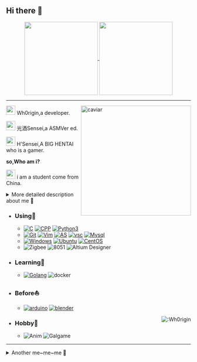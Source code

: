 ## Hi there 👋
<a href="https://github.com/anuraghazra/github-readme-stats">
  <p align="center">
    <img align="center" height="200px" src="https://github-readme-stats.vercel.app/api?username=Wh0rigin&theme=synthwave" />
    <img align="center" height="200px" src="https://github-readme-stats.vercel.app/api/top-langs/?username=Wh0rigin&theme=synthwave" />
  </p>
</a>

---

<a target="_blank">
  <img align="right" src="https://avatars.githubusercontent.com/u/66126744?s=400&u=de67fc880266027413fc08a0956b3be77532c9b7&v=4" width="300px" alt="caviar" title="caviar" />
</a>

<img src="https://img.moegirl.org.cn/common/c/cb/%E7%AC%91%E8%84%B8%E7%94%B7.jpg" width="25px"/> Wh0rigin,a developer.

<img src="https://img.moegirl.org.cn/common/c/cb/%E7%AC%91%E8%84%B8%E7%94%B7.jpg" width="25px"/> 光酒Sensei,a ASMVer ed.

<img src="https://img.moegirl.org.cn/common/c/cb/%E7%AC%91%E8%84%B8%E7%94%B7.jpg" width="25px"/> H'Sensei,A BIG HENTAI who is a gamer.

**so,Who am i?**

<img src="https://img.moegirl.org.cn/common/c/cb/%E7%AC%91%E8%84%B8%E7%94%B7.jpg" width="25px"/> i am a student come from China.

<details>
  <summary>More detailed description about me 💬</summary>
  施工中...
</details>

- ### Using🧐
    - [![C](https://img.shields.io/badge/-C-A8B9CC?style=flat-square&logo=C&logoColor=white)](https://github.com/Wh0rigin)  [![CPP](https://img.shields.io/badge/-C++-00599C?style=flat-square&logo=C%2B%2B&logoColor=white)](http://www.cplusplus.com/) [![Python3](https://img.shields.io/badge/-Python3-3776AB?style=flat-square&logo=Python&logoColor=white)](https://www.python.org/)
    - [![Git](https://img.shields.io/badge/-Git-f05032?style=flat-square&logo=git&logoColor=white)](https://git-scm.com/) [![Vim](https://img.shields.io/badge/-Vim-019733?style=flat-square&logo=Vim&logoColor=white)](https://www.vim.org/) [![AS](https://img.shields.io/badge/-Android%20Studio-A8B9CC?style=flat-square&logo=Android%20Studio&logoColor=white)](https://developer.android.google.cn/studio) [![vsc](https://img.shields.io/badge/-Visual%20Studio%20Code-007ACC?style=flat-square&logo=Visual%20Studio%20Code&logoColor=white)](https://code.visualstudio.com/) [![Mysql](https://img.shields.io/badge/-MySQL-4479A1?style=flat-square&logo=MySQL&logoColor=white)](https://www.mysql.com/) 
    - [![Windows](https://img.shields.io/badge/Windows10-0078d7?style=flat-square&logo=windows&logoColor=fff)](https://blogs.windows.com/)  [![Ubuntu](https://img.shields.io/badge/-Ubuntu-E95420?style=flat-square&logo=Ubuntu&logoColor=white)](https://ubuntu.com/) [![CentOS](https://img.shields.io/badge/-CentOS-262577?style=flat-square&logo=CentOS&logoColor=white)](https://www.centos.org/)
    - ![Zigbee](https://img.shields.io/badge/cc2530-000000?style=flat-square&logo=Zigbee&logoColor=fff) ![8051](https://img.shields.io/badge/8051-0078d7?style=flat-square&logo=STC&logoColor=fff) ![Altium Designer](https://img.shields.io/badge/Altium%20Designer-FFCC00?style=flat-square&logo=Altium%20Designer&logoColor=fff)
- ### Learning🌱
    - [![Golang](https://img.shields.io/badge/-Golang-00ADD8?style=flat-square&logo=GO&logoColor=white)](https://golang.google.cn/)  ![docker](https://img.shields.io/badge/-Docker-00ADD8?style=flat-square&logo=Docker&logoColor=white)
- ### Before⛵
    - [![arduino](https://img.shields.io/badge/-Arduino-00ADD8?style=flat-square&logo=Arduino&logoColor=white)](https://www.arduino.cc/) [![blender](https://img.shields.io/badge/-Blender-E95420?style=flat-square&logo=Blender&logoColor=white)](https://www.blender.org/) 

<img src="https://count.getloli.com/get/@Wh0rigin?theme=rule34" alt=":Wh0rigin" align="right" />

- ### Hobby👯
    - ![Anim](https://img.shields.io/badge/-animation-0080ff?style=flat-square&logoColor=white) ![Galgame](https://img.shields.io/badge/-galgame-FFCC00?style=flat-square&logoColor=white)



---

<details>
  <summary>Another me~me~me 🌈</summary>
  <p align = "center">✨__They are all me__✨</p>
  <p align = "center">
    <a href="https://github.com/Wh0rigin" target="_blank" ><img align="center" src="https://img.shields.io/badge/dynamic/json?color=000000&label=GitHub&query=%24.data.totalSubs&suffix=%20followers&url=https%3A%2F%2Fapi.spencerwoo.com%2Fsubstats%2F%3Fsource%3Dgithub%26queryKey%3DWh0rigin"/></a>
    <a href="https://www.zhihu.com/people/guang-jiu-48-93" target="_blank" ><img align="center" src="https://img.shields.io/badge/dynamic/json?color=1E90FF&label=%E7%9F%A5%E4%B9%8E&query=%24.data.totalSubs&suffix=%20%E5%85%B3%E6%B3%A8%E8%80%85&url=https%3A%2F%2Fapi.spencerwoo.com%2Fsubstats%2F%3Fsource%3Dzhihu%26queryKey%3Dguang-jiu-48-93"/></a>
    <a href="https://blog.csdn.net/qq_33985931?spm=1000.2115.3001.5343" target="_blank"><img align="center" src="https://img.shields.io/badge/CSDN-Wh0taku-orange"/></a>
    <a href="https://leetcode-cn.com/u/wh0rigin/" target="_blank"><img align="center" src="https://img.shields.io/badge/Leetcode-Wh0rigin-yellow"/></a>
  </p>
</details>
<!--
[![github](https://img.shields.io/badge/dynamic/json?color=000000&label=GitHub&query=%24.data.totalSubs&suffix=%20followers&url=https%3A%2F%2Fapi.spencerwoo.com%2Fsubstats%2F%3Fsource%3Dgithub%26queryKey%3DWh0rigin)](https://github.com/Wh0rigin)
-->

</br>

<!--
<p  align="center">
<img src="https://visitor-badge.laobi.icu/badge?page_id=Wh0rigin.Wh0rigin" alt="visitor badge"/>    
<p>
-->

<!--
**Wh0rigin/Wh0rigin** is a ✨ _special_ ✨ repository because its `README.md` (this file) appears on your GitHub profile.

Here are some ideas to get you started:

- 🔭 I’m currently working on ...
- 🌱 I’m currently learning ...
- 👯 I’m looking to collaborate on ...
- 🤔 I’m looking for help with ...
- 💬 Ask me about ...
- 📫 How to reach me: ...
- 😄 Pronouns: ...
- ⚡ Fun fact: ...
-->
